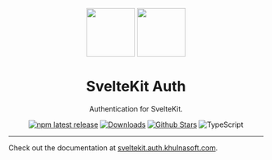 <p align="center">
  <a href="https://kit.svelte.dev" target="_blank"><img height="96px" src="https://auth.khulnasoft.com/img/etc/sveltekit.svg" /></a>
  <a href="https://sveltekit.auth.khulnasoft.com" target="_blank"><img height="96px" src="https://auth.khulnasoft.com/img/logo-sm.png" /></a>
  <h1 align="center">SvelteKit Auth</h1>
</p>
<p align="center">
  Authentication for SvelteKit.
</p>
<p align="center">
  <a href="https://www.npmjs.com/package/@auth/sveltekit"><img src="https://img.shields.io/npm/v/@auth/sveltekit?style=flat-square&label=latest&color=purple" alt="npm latest release" /></a>
  <a href="https://www.npmtrends.com/@auth/sveltekit"><img src="https://img.shields.io/npm/dm/@auth/sveltekit?style=flat-square&color=cyan" alt="Downloads" /></a>
  <a href="https://github.com/khulnasoft/nextdev/stargazers"><img src="https://img.shields.io/github/stars/khulnasoft/nextdev?style=flat-square&color=orange" alt="Github Stars" /></a>
  <img src="https://shields.io/badge/TypeScript-3178C6?logo=TypeScript&logoColor=fff&style=flat-square" alt="TypeScript" />
</p>

---

Check out the documentation at [sveltekit.auth.khulnasoft.com](https://sveltekit.auth.khulnasoft.com).

